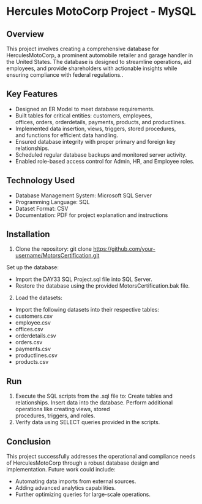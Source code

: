
# Hercules MotoCorp Project - MySQL

## Overview

This project involves creating a comprehensive database for HerculesMotoCorp, a prominent automobile retailer and garage handler in the United States. The database is designed to streamline operations, aid employees, and provide shareholders with actionable insights while ensuring compliance with federal regulations..
## Key Features

* Designed an ER Model to meet database requirements.
* Built tables for critical entities: customers, employees,   
  offices, orders, orderdetails, payments, products, and 
  productlines.
* Implemented data insertion, views, triggers, stored procedures,  
  and functions for efficient data handling.
* Ensured database integrity with proper primary and foreign key  
  relationships.
* Scheduled regular database backups and monitored server activity.
* Enabled role-based access control for Admin, HR, and Employee 
  roles.
## Technology Used

* Database Management System: Microsoft SQL Server
* Programming Language: SQL
* Dataset Format: CSV
* Documentation: PDF for project explanation and instructions
## Installation

1. Clone the repository:
git clone https://github.com/your-username/MotorsCertification.git

Set up the database:

- Import the DAY33 SQL Project.sql file into SQL Server.
- Restore the database using the provided MotorsCertification.bak file.

2. Load the datasets:

- Import the following datasets into their respective tables:
- customers.csv
- employee.csv
- offices.csv
- orderdetails.csv
- orders.csv
- payments.csv
- productlines.csv
- products.csv
## Run

1. Execute the SQL scripts from the .sql file to:
   Create tables and relationships.
   Insert data into the database.
   Perform additional operations like creating views, stored  
   procedures, triggers, and roles.
2. Verify data using SELECT queries provided in the scripts.
## Conclusion

This project successfully addresses the operational and compliance needs of HerculesMotoCorp through a robust database design and implementation. Future work could include:

- Automating data imports from external sources.
- Adding advanced analytics capabilities.
- Further optimizing queries for large-scale operations.

